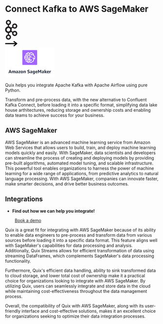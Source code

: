 # Connect Kafka to AWS SageMaker

<div class="connect-images cards blog-grid-card" markdown>
<div>
<img src="../images/kafka_logo.png" width="40px" />
</div>
<div>
<img src="../images/arrow.svg" width="40px" />
</div>
<div>
<img src="./images/aws-sagemaker_1.jpg" />
</div>
</div>

Quix helps you integrate Apache Kafka with Apache Airflow using pure Python.

Transform and pre-process data, with the new alternative to Confluent Kafka Connect, before loading it into a specific format, simplifying data lake house arthitectures, reducing storage and ownership costs and enabling data teams to achieve success for your business.

## AWS SageMaker

AWS SageMaker is an advanced machine learning service from Amazon Web Services that allows users to build, train, and deploy machine learning models quickly and easily. With SageMaker, data scientists and developers can streamline the process of creating and deploying models by providing pre-built algorithms, automated model tuning, and scalable infrastructure. This powerful tool enables organizations to harness the power of machine learning for a wide range of applications, from predictive analytics to natural language processing. With AWS SageMaker, companies can innovate faster, make smarter decisions, and drive better business outcomes.

## Integrations

<div class="grid cards" markdown>

- __Find out how we can help you integrate!__

    <a class="md-button md-button--primary" href="https://share.hsforms.com/1iW0TmZzKQMChk0lxd_tGiw4yjw2?__hstc=175542013.2303933fbd746c0ac86d9ccbe9bc9100.1728383268831.1729603416735.1729620918855.31&__hssc=175542013.1.1729620918855&__hsfp=2132701734" target="_blank" style="margin:.5rem;">Book a demo</a>

</div>


Quix is a great fit for integrating with AWS SageMaker because of its ability to enable data engineers to pre-process and transform data from various sources before loading it into a specific data format. This feature aligns well with SageMaker's capabilities for data processing and analysis. Additionally, Quix Streams allows for efficient transformation of data using streaming DataFrames, which complements SageMaker's data processing functionality.

Furthermore, Quix's efficient data handling, ability to sink transformed data to cloud storage, and lower total cost of ownership make it a practical choice for organizations looking to integrate with AWS SageMaker. By utilizing Quix, users can seamlessly integrate and store data in the cloud while maintaining cost-effectiveness throughout the data management process.

Overall, the compatibility of Quix with AWS SageMaker, along with its user-friendly interface and cost-effective solutions, makes it an excellent choice for organizations seeking to optimize their data integration processes.

